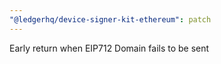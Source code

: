 ```yaml
---
"@ledgerhq/device-signer-kit-ethereum": patch
---
```


Early return when EIP712 Domain fails to be sent
